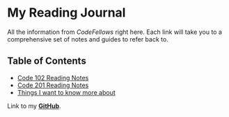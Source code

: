 # My Reading Journal

All the information from *CodeFellows* right here. Each link will take you to a comprehensive set of notes and guides to refer back to.

## Table of Contents

* [Code 102 Reading Notes](102readingNotes.md)
* [Code 201 Reading Notes](201readingNotes.md)
* [Things I want to know more about](knowMore.md)

Link to my **[GitHub](https://github.com/nickmullaney)**.

